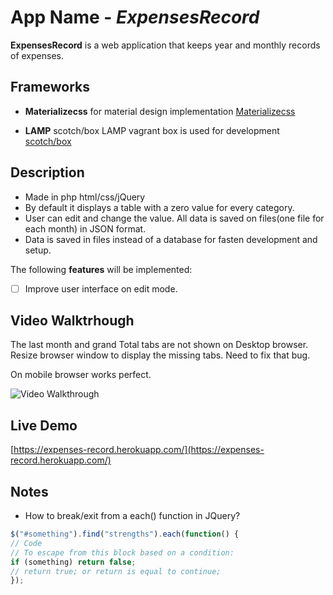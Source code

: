 # App Name - *ExpensesRecord*

**ExpensesRecord** is a web application that keeps year and monthly records of
expenses.

## Frameworks

* **Materializecss** for material design implementation [Materializecss](https://materializecss.com/)

* **LAMP** scotch/box LAMP vagrant box is used for development [scotch/box](https://app.vagrantup.com/scotch/boxes/box)


## Description

* Made in php html/css/jQuery
* By default it displays a table with a zero value for every category.
* User can edit and change the value. All data is saved on files(one file for each month) in  JSON format.
* Data is saved in files instead of a database for fasten development and setup.


The following **features** will be implemented:

- [ ] Improve user interface on edit mode.


## Video Walktrhough

The last month and grand Total tabs are not shown on Desktop browser. Resize browser window to display the missing tabs. Need to fix that bug.

On mobile browser works perfect.

<img src='https://i.imgur.com/iAz5uEe.gif' title='video walkthrough' width='' alt='Video Walkthrough'/>

## Live Demo

[https://expenses-record.herokuapp.com/](https://expenses-record.herokuapp.com/)
## Notes

- How to break/exit from a each() function in JQuery?
``` javascript
$("#something").find("strengths").each(function() {
// Code
// To escape from this block based on a condition:
if (something) return false;
// return true; or return is equal to continue;
});
```
